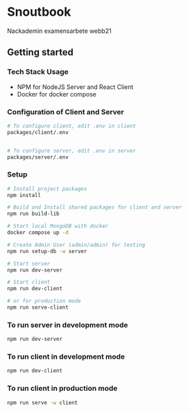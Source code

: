 # Snoutbook

Nackademin examensarbete webb21

## Getting started

### Tech Stack Usage

- NPM for NodeJS Server and React Client
- Docker for docker compose

### Configuration of Client and Server

```bash
# To configure client, edit .env in client
packages/client/.env


# To configure server, edit .env in server
packages/server/.env
```

### Setup

```bash
# Install project packages
npm install

# Build and Install shared packages for client and server
npm run build-lib

# Start local MongoDB with docker
docker compose up -d

# Create Admin User (admin/admin) for testing
npm run setup-db -w server

# Start server
npm run dev-server

# Start client
npm run dev-client

# or for production mode
npm run serve-client

```

### To run server in development mode

```bash
npm run dev-server
```

### To run client in development mode

```bash
npm run dev-client
```

### To run client in production mode

```bash
npm run serve -w client
```
